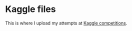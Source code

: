 # Kaggle files

This is where I upload my attempts at [Kaggle competitions](https://www.kaggle.com/competitions).
